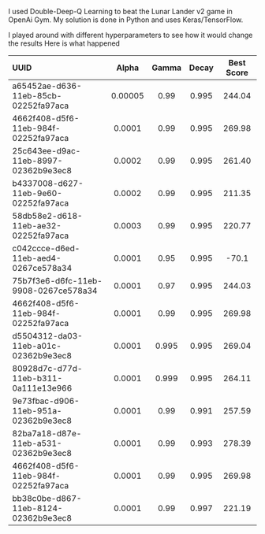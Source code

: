 I used Double-Deep-Q Learning to beat the Lunar Lander v2 game in OpenAi Gym.
My solution is done in Python and uses Keras/TensorFlow.


I played around with different hyperparameters to see how it would change the results
Here is what happened

| UUID                                 |  Alpha  |  Gamma  |  Decay  | Best Score |
|:------------------------------------ |:-------:|:-------:|:-------:|:----------:|
| a65452ae-d636-11eb-85cb-02252fa97aca | 0.00005 | 0.99    | 0.995   |   244.04   |
| 4662f408-d5f6-11eb-984f-02252fa97aca | 0.0001  | 0.99    | 0.995   |   269.98   |
| 25c643ee-d9ac-11eb-8997-02362b9e3ec8 | 0.0002  | 0.99    | 0.995   |   261.40   |
| b4337008-d627-11eb-9e60-02252fa97aca | 0.0002  | 0.99    | 0.995   |   211.35   |
| 58db58e2-d618-11eb-ae32-02252fa97aca | 0.0003  | 0.99    | 0.995   |   220.77   | 
| c042ccce-d6ed-11eb-aed4-0267ce578a34 | 0.0001  | 0.95    | 0.995   |   -70.1    |
| 75b7f3e6-d6fc-11eb-9908-0267ce578a34 | 0.0001  | 0.97    | 0.995   |   244.03   |
| 4662f408-d5f6-11eb-984f-02252fa97aca | 0.0001  | 0.99    | 0.995   |   269.98   |
| d5504312-da03-11eb-a01c-02362b9e3ec8 | 0.0001  | 0.995   | 0.995   |   269.04   |
| 80928d7c-d77d-11eb-b311-0a111e13e966 | 0.0001  | 0.999   | 0.995   |   264.11   |
| 9e73fbac-d906-11eb-951a-02362b9e3ec8 | 0.0001  | 0.99    | 0.991   |   257.59   |
| 82ba7a18-d87e-11eb-a531-02362b9e3ec8 | 0.0001  | 0.99    | 0.993   |   278.39   |
| 4662f408-d5f6-11eb-984f-02252fa97aca | 0.0001  | 0.99    | 0.995   |   269.98   |
| bb38c0be-d867-11eb-8124-02362b9e3ec8 | 0.0001  | 0.99    | 0.997   |   221.19   |

